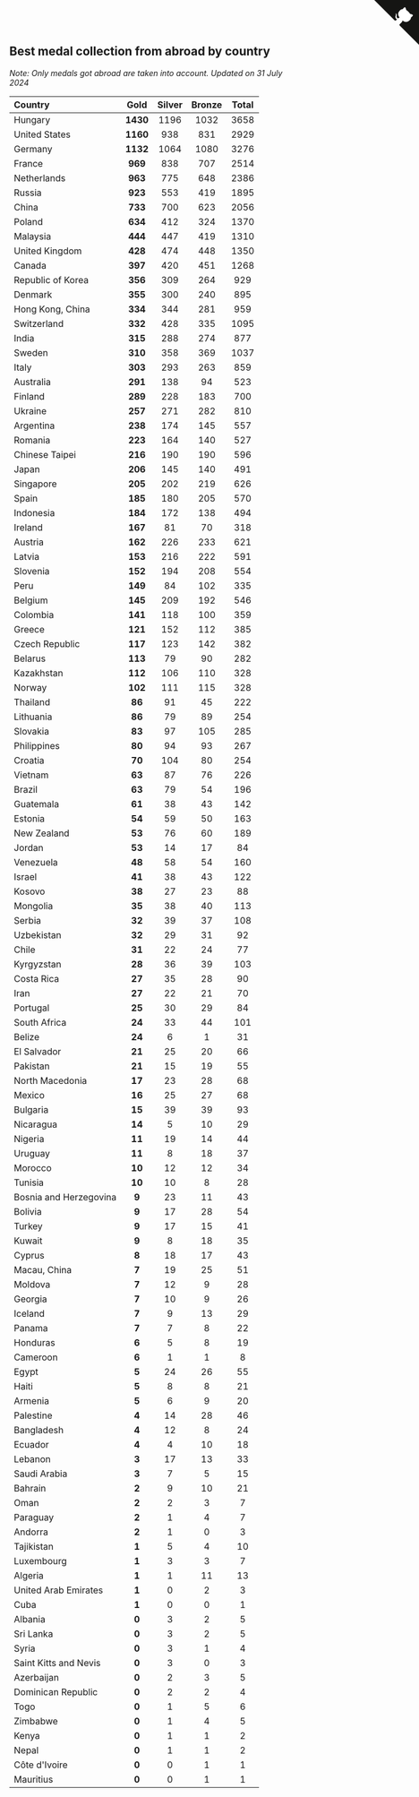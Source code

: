 ## Best medal collection from abroad by country

*Note: Only medals got abroad are taken into account.*
*Updated on 31 July 2024*

| Country | Gold | Silver | Bronze | Total |
| :--- | :--: | :--: | :--: | :--: |
| Hungary | **1430** | 1196 | 1032 | 3658 |
| United States | **1160** | 938 | 831 | 2929 |
| Germany | **1132** | 1064 | 1080 | 3276 |
| France | **969** | 838 | 707 | 2514 |
| Netherlands | **963** | 775 | 648 | 2386 |
| Russia | **923** | 553 | 419 | 1895 |
| China | **733** | 700 | 623 | 2056 |
| Poland | **634** | 412 | 324 | 1370 |
| Malaysia | **444** | 447 | 419 | 1310 |
| United Kingdom | **428** | 474 | 448 | 1350 |
| Canada | **397** | 420 | 451 | 1268 |
| Republic of Korea | **356** | 309 | 264 | 929 |
| Denmark | **355** | 300 | 240 | 895 |
| Hong Kong, China | **334** | 344 | 281 | 959 |
| Switzerland | **332** | 428 | 335 | 1095 |
| India | **315** | 288 | 274 | 877 |
| Sweden | **310** | 358 | 369 | 1037 |
| Italy | **303** | 293 | 263 | 859 |
| Australia | **291** | 138 | 94 | 523 |
| Finland | **289** | 228 | 183 | 700 |
| Ukraine | **257** | 271 | 282 | 810 |
| Argentina | **238** | 174 | 145 | 557 |
| Romania | **223** | 164 | 140 | 527 |
| Chinese Taipei | **216** | 190 | 190 | 596 |
| Japan | **206** | 145 | 140 | 491 |
| Singapore | **205** | 202 | 219 | 626 |
| Spain | **185** | 180 | 205 | 570 |
| Indonesia | **184** | 172 | 138 | 494 |
| Ireland | **167** | 81 | 70 | 318 |
| Austria | **162** | 226 | 233 | 621 |
| Latvia | **153** | 216 | 222 | 591 |
| Slovenia | **152** | 194 | 208 | 554 |
| Peru | **149** | 84 | 102 | 335 |
| Belgium | **145** | 209 | 192 | 546 |
| Colombia | **141** | 118 | 100 | 359 |
| Greece | **121** | 152 | 112 | 385 |
| Czech Republic | **117** | 123 | 142 | 382 |
| Belarus | **113** | 79 | 90 | 282 |
| Kazakhstan | **112** | 106 | 110 | 328 |
| Norway | **102** | 111 | 115 | 328 |
| Thailand | **86** | 91 | 45 | 222 |
| Lithuania | **86** | 79 | 89 | 254 |
| Slovakia | **83** | 97 | 105 | 285 |
| Philippines | **80** | 94 | 93 | 267 |
| Croatia | **70** | 104 | 80 | 254 |
| Vietnam | **63** | 87 | 76 | 226 |
| Brazil | **63** | 79 | 54 | 196 |
| Guatemala | **61** | 38 | 43 | 142 |
| Estonia | **54** | 59 | 50 | 163 |
| New Zealand | **53** | 76 | 60 | 189 |
| Jordan | **53** | 14 | 17 | 84 |
| Venezuela | **48** | 58 | 54 | 160 |
| Israel | **41** | 38 | 43 | 122 |
| Kosovo | **38** | 27 | 23 | 88 |
| Mongolia | **35** | 38 | 40 | 113 |
| Serbia | **32** | 39 | 37 | 108 |
| Uzbekistan | **32** | 29 | 31 | 92 |
| Chile | **31** | 22 | 24 | 77 |
| Kyrgyzstan | **28** | 36 | 39 | 103 |
| Costa Rica | **27** | 35 | 28 | 90 |
| Iran | **27** | 22 | 21 | 70 |
| Portugal | **25** | 30 | 29 | 84 |
| South Africa | **24** | 33 | 44 | 101 |
| Belize | **24** | 6 | 1 | 31 |
| El Salvador | **21** | 25 | 20 | 66 |
| Pakistan | **21** | 15 | 19 | 55 |
| North Macedonia | **17** | 23 | 28 | 68 |
| Mexico | **16** | 25 | 27 | 68 |
| Bulgaria | **15** | 39 | 39 | 93 |
| Nicaragua | **14** | 5 | 10 | 29 |
| Nigeria | **11** | 19 | 14 | 44 |
| Uruguay | **11** | 8 | 18 | 37 |
| Morocco | **10** | 12 | 12 | 34 |
| Tunisia | **10** | 10 | 8 | 28 |
| Bosnia and Herzegovina | **9** | 23 | 11 | 43 |
| Bolivia | **9** | 17 | 28 | 54 |
| Turkey | **9** | 17 | 15 | 41 |
| Kuwait | **9** | 8 | 18 | 35 |
| Cyprus | **8** | 18 | 17 | 43 |
| Macau, China | **7** | 19 | 25 | 51 |
| Moldova | **7** | 12 | 9 | 28 |
| Georgia | **7** | 10 | 9 | 26 |
| Iceland | **7** | 9 | 13 | 29 |
| Panama | **7** | 7 | 8 | 22 |
| Honduras | **6** | 5 | 8 | 19 |
| Cameroon | **6** | 1 | 1 | 8 |
| Egypt | **5** | 24 | 26 | 55 |
| Haiti | **5** | 8 | 8 | 21 |
| Armenia | **5** | 6 | 9 | 20 |
| Palestine | **4** | 14 | 28 | 46 |
| Bangladesh | **4** | 12 | 8 | 24 |
| Ecuador | **4** | 4 | 10 | 18 |
| Lebanon | **3** | 17 | 13 | 33 |
| Saudi Arabia | **3** | 7 | 5 | 15 |
| Bahrain | **2** | 9 | 10 | 21 |
| Oman | **2** | 2 | 3 | 7 |
| Paraguay | **2** | 1 | 4 | 7 |
| Andorra | **2** | 1 | 0 | 3 |
| Tajikistan | **1** | 5 | 4 | 10 |
| Luxembourg | **1** | 3 | 3 | 7 |
| Algeria | **1** | 1 | 11 | 13 |
| United Arab Emirates | **1** | 0 | 2 | 3 |
| Cuba | **1** | 0 | 0 | 1 |
| Albania | **0** | 3 | 2 | 5 |
| Sri Lanka | **0** | 3 | 2 | 5 |
| Syria | **0** | 3 | 1 | 4 |
| Saint Kitts and Nevis | **0** | 3 | 0 | 3 |
| Azerbaijan | **0** | 2 | 3 | 5 |
| Dominican Republic | **0** | 2 | 2 | 4 |
| Togo | **0** | 1 | 5 | 6 |
| Zimbabwe | **0** | 1 | 4 | 5 |
| Kenya | **0** | 1 | 1 | 2 |
| Nepal | **0** | 1 | 1 | 2 |
| Côte d'Ivoire | **0** | 0 | 1 | 1 |
| Mauritius | **0** | 0 | 1 | 1 |


<a href="https://github.com/jonatanklosko/wca_statistics" class="github-corner" aria-label="View source on Github"><svg width="80" height="80" viewBox="0 0 250 250" style="fill:#151513; color:#fff; position: absolute; top: 0; border: 0; right: 0;" aria-hidden="true"><path d="M0,0 L115,115 L130,115 L142,142 L250,250 L250,0 Z"></path><path d="M128.3,109.0 C113.8,99.7 119.0,89.6 119.0,89.6 C122.0,82.7 120.5,78.6 120.5,78.6 C119.2,72.0 123.4,76.3 123.4,76.3 C127.3,80.9 125.5,87.3 125.5,87.3 C122.9,97.6 130.6,101.9 134.4,103.2" fill="currentColor" style="transform-origin: 130px 106px;" class="octo-arm"></path><path d="M115.0,115.0 C114.9,115.1 118.7,116.5 119.8,115.4 L133.7,101.6 C136.9,99.2 139.9,98.4 142.2,98.6 C133.8,88.0 127.5,74.4 143.8,58.0 C148.5,53.4 154.0,51.2 159.7,51.0 C160.3,49.4 163.2,43.6 171.4,40.1 C171.4,40.1 176.1,42.5 178.8,56.2 C183.1,58.6 187.2,61.8 190.9,65.4 C194.5,69.0 197.7,73.2 200.1,77.6 C213.8,80.2 216.3,84.9 216.3,84.9 C212.7,93.1 206.9,96.0 205.4,96.6 C205.1,102.4 203.0,107.8 198.3,112.5 C181.9,128.9 168.3,122.5 157.7,114.1 C157.9,116.9 156.7,120.9 152.7,124.9 L141.0,136.5 C139.8,137.7 141.6,141.9 141.8,141.8 Z" fill="currentColor" class="octo-body"></path></svg></a><style>.github-corner:hover .octo-arm{animation:octocat-wave 560ms ease-in-out}@keyframes octocat-wave{0%,100%{transform:rotate(0)}20%,60%{transform:rotate(-25deg)}40%,80%{transform:rotate(10deg)}}@media (max-width:500px){.github-corner:hover .octo-arm{animation:none}.github-corner .octo-arm{animation:octocat-wave 560ms ease-in-out}}</style>
